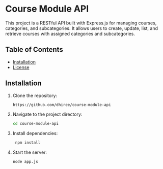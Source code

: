# Course Module API

This project is a RESTful API built with Express.js for managing courses, categories, and subcategories. It allows users to create, update, list, and retrieve courses with assigned categories and subcategories.

## Table of Contents

- [Installation](#installation)
- [License](#license)

## Installation

1. Clone the repository:
   ```bash
   https://github.com/dhiree/course-module-api

2. Navigate to the project directory:
   ```bash
   cd course-module-api

3. Install dependencies:
   ```bash
    npm install

4. Start the server:
   ```bash
   node app.js



